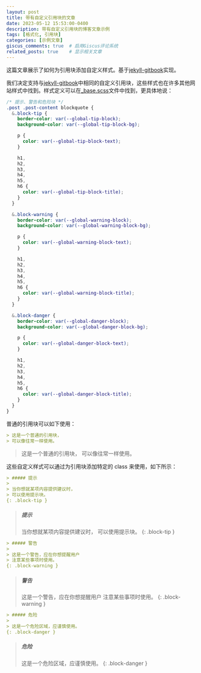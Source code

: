 ```yaml
---
layout: post
title: 带有自定义引用块的文章
date: 2023-05-12 15:53:00-0400
description: 带有自定义引用块的博客文章示例
tags: [格式化, 引用块]
categories: [示例文章]
giscus_comments: true  # 启用Giscus评论系统
related_posts: true    # 显示相关文章
---
```


这篇文章展示了如何为引用块添加自定义样式。基于[jekyll-gitbook](https://github.com/sighingnow/jekyll-gitbook)实现。

我们决定支持与[jekyll-gitbook](https://sighingnow.github.io/jekyll-gitbook/jekyll/2022-06-30-tips_warnings_dangers.html)中相同的自定义引用块，这些样式也在许多其他网站样式中找到。样式定义可以在[\_base.scss](https://github.com/alshedivat/al-folio/blob/main/_sass/_base.scss)文件中找到，更具体地说：

```scss
/* 提示、警告和危险块 */
.post .post-content blockquote {
  &.block-tip {
    border-color: var(--global-tip-block);
    background-color: var(--global-tip-block-bg);

    p {
      color: var(--global-tip-block-text);
    }

    h1,
    h2,
    h3,
    h4,
    h5,
    h6 {
      color: var(--global-tip-block-title);
    }
  }

  &.block-warning {
    border-color: var(--global-warning-block);
    background-color: var(--global-warning-block-bg);

    p {
      color: var(--global-warning-block-text);
    }

    h1,
    h2,
    h3,
    h4,
    h5,
    h6 {
      color: var(--global-warning-block-title);
    }
  }

  &.block-danger {
    border-color: var(--global-danger-block);
    background-color: var(--global-danger-block-bg);

    p {
      color: var(--global-danger-block-text);
    }

    h1,
    h2,
    h3,
    h4,
    h5,
    h6 {
      color: var(--global-danger-block-title);
    }
  }
}
```

普通的引用块可以如下使用：

```markdown
> 这是一个普通的引用块，
> 可以像往常一样使用。
```

> 这是一个普通的引用块，
> 可以像往常一样使用。

这些自定义样式可以通过为引用块添加特定的 class 来使用，如下所示：

<!-- prettier-ignore-start -->

```markdown
> ##### 提示
>
> 当你想就某项内容提供建议时，
> 可以使用提示块。
{: .block-tip }
```

> ##### 提示
>
> 当你想就某项内容提供建议时，
> 可以使用提示块。
{: .block-tip }

```markdown
> ##### 警告
>
> 这是一个警告，应在你想提醒用户
> 注意某些事项时使用。
{: .block-warning }
```

> ##### 警告
>
> 这是一个警告，应在你想提醒用户
> 注意某些事项时使用。
{: .block-warning }

```markdown
> ##### 危险
>
> 这是一个危险区域，应谨慎使用。
{: .block-danger }
```

> ##### 危险
>
> 这是一个危险区域，应谨慎使用。
{: .block-danger }

<!-- prettier-ignore-end -->
